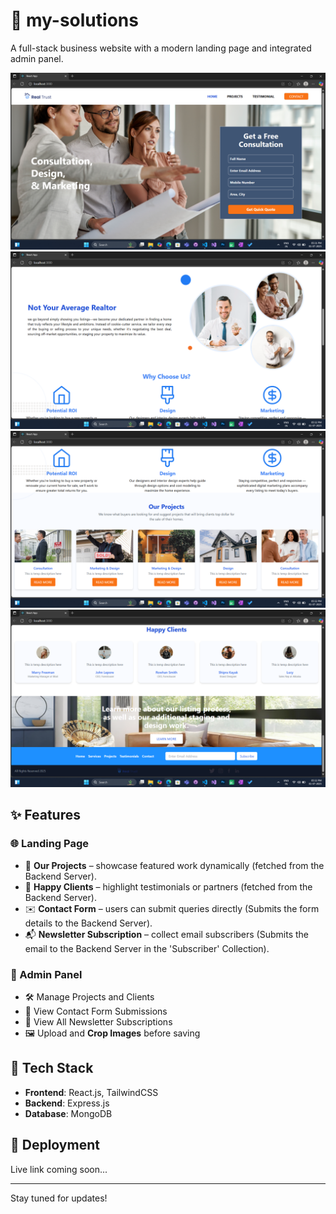 # 💼 my-solutions

A full-stack business website with a modern landing page and integrated admin panel.

![App Screenshot](public/assets/Screenshot-1.png)
![App Screenshot](public/assets/Screenshot-2.png)
![App Screenshot](public/assets/Screenshot-3.png)
![App Screenshot](public/assets/Screenshot-4.png)





## ✨ Features

### 🌐 Landing Page
- 🧩 **Our Projects** – showcase featured work dynamically (fetched from the Backend Server).
- 🤝 **Happy Clients** – highlight testimonials or partners (fetched from the Backend Server).
- ✉️ **Contact Form** – users can submit queries directly (Submits the form details to the Backend Server).
- 📬 **Newsletter Subscription** – collect email subscribers (Submits the email to the Backend Server in the 'Subscriber' Collection). 

### 🔐 Admin Panel
- 🛠️ Manage Projects and Clients
- 📄 View Contact Form Submissions
- 📧 View All Newsletter Subscriptions
- 🖼️ Upload and **Crop Images** before saving

## 🧰 Tech Stack
- **Frontend**: React.js, TailwindCSS
- **Backend**: Express.js
- **Database**: MongoDB

## 🚀 Deployment
Live link coming soon...

---

Stay tuned for updates!

